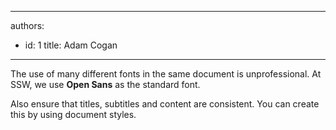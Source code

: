 

---
authors:
  - id: 1
    title: Adam Cogan
---




<span class='intro'> <p class="ssw15-rteElement-P">The use of many different fonts in the same document is unprofessional. At SSW, we use <b>Open Sans</b> as the standard font.<br></p> </span>

<p class="ssw15-rteElement-P">​Also ensure that titles, subtitles and content are consistent. You can create this by using document styles.​​<br></p>


